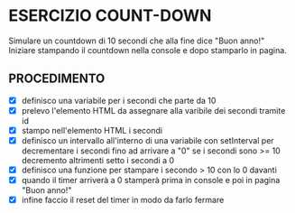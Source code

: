 # ESERCIZIO COUNT-DOWN

Simulare un countdown di 10 secondi che alla fine dice "Buon anno!"
Iniziare stampando il countdown nella console e dopo stamparlo in pagina.

## PROCEDIMENTO
- [x] definisco una variabile per i secondi che parte da 10
- [x] prelevo l'elemento HTML da assegnare alla varibile dei secondi tramite id
- [x] stampo nell'elemento HTML i secondi
- [x] definisco un intervallo all'interno di una variabile con setInterval per decrementare i secondi fino ad arrivare a "0" 
    se i secondi sono >= 10 decremento
    altrimenti
       setto i secondi a 0
- [x] definisco una funzione per stampare i secondo > 10 con lo 0 davanti
- [x] quando il timer arriverà a 0 stamperà prima in console e poi in pagina "Buon anno!"
- [x] infine faccio il reset del timer in modo da farlo fermare
